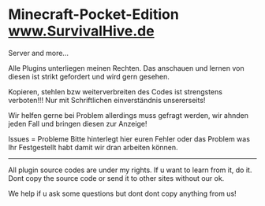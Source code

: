 # Minecraft-Pocket-Edition www.SurvivalHive.de
Server and more...

Alle Plugins unterliegen meinen Rechten.
Das anschauen und lernen von diesen ist strikt gefordert und wird gern gesehen.

Kopieren, stehlen bzw weiterverbreiten des Codes ist strengstens verboten!!!
Nur mit Schriftlichen einverständnis unsererseits!

Wir helfen gerne bei Problem allerdings muss gefragt werden, wir ahnden 
jeden Fall und bringen diesen zur Anzeige!

Issues = Probleme
Bitte hinterlegt hier euren Fehler oder das Problem
was Ihr Festgestellt habt damit wir dran arbeiten können.

------------------------------------------------------
All plugin source codes are under my rights.
If u want to learn from it, do it.
Dont copy the source code or send it to other sites
without our ok.

We help if u ask some questions but dont dont copy
anything from us!
